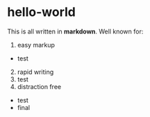 # hello-world
This is all written in **markdown**. Well known for:

1. easy markup
 + test
2. rapid writing
 1. test
3. distraction free

+ test
+ final
